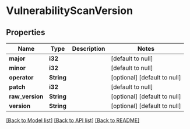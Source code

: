 # VulnerabilityScanVersion

## Properties
Name | Type | Description | Notes
------------ | ------------- | ------------- | -------------
**major** | **i32** |  | [default to null]
**minor** | **i32** |  | [default to null]
**operator** | **String** |  | [optional] [default to null]
**patch** | **i32** |  | [default to null]
**raw_version** | **String** |  | [optional] [default to null]
**version** | **String** |  | [optional] [default to null]

[[Back to Model list]](../README.md#documentation-for-models) [[Back to API list]](../README.md#documentation-for-api-endpoints) [[Back to README]](../README.md)


